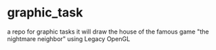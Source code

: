 # graphic_task
a repo for graphic tasks it will draw the house of the famous game "the nightmare neighbor"  using Legacy OpenGL 
